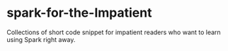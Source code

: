 # spark-for-the-Impatient
Collections of short code snippet for impatient readers who want to learn using Spark right away.
